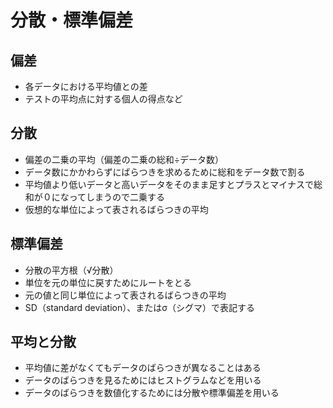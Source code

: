 # 分散・標準偏差

## 偏差
* 各データにおける平均値との差
* テストの平均点に対する個人の得点など

## 分散
* 偏差の二乗の平均（偏差の二乗の総和÷データ数）
* データ数にかかわらずにばらつきを求めるために総和をデータ数で割る
* 平均値より低いデータと高いデータをそのまま足すとプラスとマイナスで総和が０になってしまうので二乗する
* 仮想的な単位によって表されるばらつきの平均

## 標準偏差
* 分散の平方根（√分散）
* 単位を元の単位に戻すためにルートをとる
* 元の値と同じ単位によって表されるばらつきの平均
* SD（standard deviation）、またはσ（シグマ）で表記する

## 平均と分散
* 平均値に差がなくてもデータのばらつきが異なることはある
* データのばらつきを見るためにはヒストグラムなどを用いる
* データのばらつきを数値化するためには分散や標準偏差を用いる